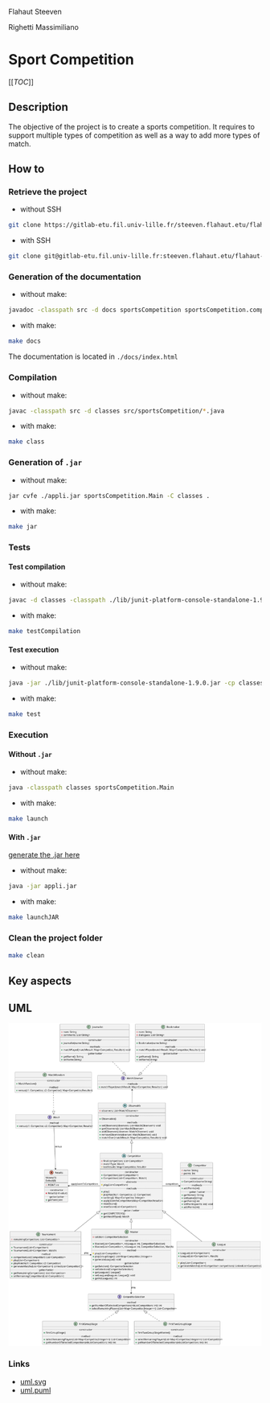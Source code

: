 Flahaut Steeven

Righetti Massimiliano

# Sport Competition

[[_TOC_]]

## Description

The objective of the project is to create a sports competition.
It requires to support multiple types of competition as well as a way to add more types of match.


## How to

### Retrieve the project

- without SSH

```bash
git clone https://gitlab-etu.fil.univ-lille.fr/steeven.flahaut.etu/flahaut-righetti-coo.git
```

- with SSH

```bash
git clone git@gitlab-etu.fil.univ-lille.fr:steeven.flahaut.etu/flahaut-righetti-coo.git
```

### Generation of the documentation

- without make:
```bash
javadoc -classpath src -d docs sportsCompetition sportsCompetition.competition sportsCompetition.competitorSelection sportsCompetition.exception sportsCompetition.match sportsCompetition.util sportsCompetition.observer
```
- with make:
```bash
make docs
```
The documentation is located in `./docs/index.html`

### Compilation

- without make:
```bash
javac -classpath src -d classes src/sportsCompetition/*.java
```
- with make:
```bash
make class
```

### Generation of `.jar`

- without make:
```bash
jar cvfe ./appli.jar sportsCompetition.Main -C classes .
```
- with make:
```bash
make jar
```

### Tests

#### Test compilation

- without make:
```bash
javac -d classes -classpath ./lib/junit-platform-console-standalone-1.9.0.jar ./src/sportsCompetition/*.java ./src/sportsCompetition/util/*.java ./src/sportsCompetition/competition/*.java ./src/sportsCompetition/competitorSelection/*.java ./src/sportsCompetition/exception/*.java ./src/sportsCompetition/match/*.java ./src/sportsCompetition/observer/*.java ./test/sportsCompetitionTest/*.java ./test/sportsCompetitionTest/mock/*.java ./test/sportsCompetitionTest/competition/*.java ./test/sportsCompetitionTest/competitorSelection/*.java
```
- with make:
```bash
make testCompilation
```

#### Test execution

- without make:
```bash
java -jar ./lib/junit-platform-console-standalone-1.9.0.jar -cp classes --scan-classpath --disable-banner
```
- with make:
```bash
make test
```

### Execution

#### Without `.jar`
- without make:
```bash
java -classpath classes sportsCompetition.Main
```
- with make:
```bash
make launch
```

#### With `.jar`

[generate the .jar here](#generation-of-.jar)
- without make:
```bash
java -jar appli.jar
```
- with make:
```bash
make launchJAR
```

### Clean the project folder

```bash
make clean
```

## Key aspects



## UML

![uml](./uml/uml.svg)

### Links
- [uml.svg](./uml/uml.svg)
- [uml.puml](./uml/uml.puml)
